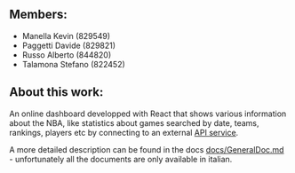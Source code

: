 ## Members:
- Manella Kevin (829549)
- Paggetti Davide (829821)
- Russo Alberto (844820)
- Talamona Stefano (822452)

## About this work:

An online dashboard developped with React that shows various information about the NBA, like statistics about games searched by date, teams, rankings, players etc by connecting to an external [API service](https://rapidapi.com/api-sports/api/api-nba). 

A more detailed description can be found in the docs [docs/GeneralDoc.md](https://github.com/SteTala97/NBAScore/blob/main/docs/GeneralDoc.md) - unfortunately all the documents are only available in italian.
